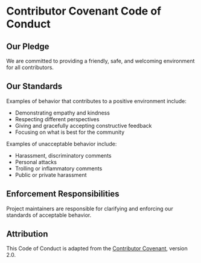 # Contributor Covenant Code of Conduct

## Our Pledge

We are committed to providing a friendly, safe, and welcoming environment for all contributors.

## Our Standards

Examples of behavior that contributes to a positive environment include:
- Demonstrating empathy and kindness
- Respecting different perspectives
- Giving and gracefully accepting constructive feedback
- Focusing on what is best for the community

Examples of unacceptable behavior include:
- Harassment, discriminatory comments
- Personal attacks
- Trolling or inflammatory comments
- Public or private harassment

## Enforcement Responsibilities

Project maintainers are responsible for clarifying and enforcing our standards of acceptable behavior.

## Attribution

This Code of Conduct is adapted from the [Contributor Covenant](https://www.contributor-covenant.org), version 2.0.